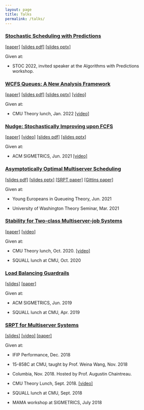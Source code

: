 ```yaml
---
layout: page
title: Talks
permalink: /talks/
---
```


### [Stochastic Scheduling with Predictions](/assets/uniform-bounds-estimates.pdf)
[\[paper\]](/assets/uniform-bounds-estimates.pdf)
[\[slides pdf\]](/assets/stochastic-scheduling-with-predictions.pdf)
[\[slides pptx\]](/assets/stochastic-scheduling-with-predictions.pptx)

Given at:

* STOC 2022, invited speaker at the Algorithms with Predictions workshop.

### [WCFS Queues: A New Analysis Framework](/assets/wcfs.pdf)
[\[paper\]](/assets/wcfs.pdf)
[\[slides pdf\]](/assets/wcfs-queues-theory-lunch.pdf)
[\[slides pptx\]](/assets/wcfs-queues-theory-lunch.pptx)
[\[video\]](https://www.youtube.com/watch?v=oEmOs8Tdn-U)

Given at:

* CMU Theory lunch, Jan. 2022 [\[video\]](https://www.youtube.com/watch?v=oEmOs8Tdn-U)

### [Nudge: Stochastically Improving upon FCFS](/assets/nudge.pdf)
[\[paper\]](/assets/nudge.pdf)
[\[video\]](https://www.youtube.com/watch?v=G3NWAOlHpoI)
[\[slides pdf\]](/assets/sigmetrics-2021-nudge-talk.pdf)
[\[slides pptx\]](/assets/sigmetrics-2021-nudge-talk.pptx)

Given at:

* ACM SIGMETRICS, Jun. 2021 [\[video\]](https://www.youtube.com/watch?v=G3NWAOlHpoI)

### [Asymptotically Optimal Multiserver Scheduling](/assets/asymptotically-optimal.pdf)
[\[slides pdf\]](/assets/asymptotically-optimal.pdf)
[\[slides pptx\]](/assets/asymptotically-optimal.pptx)
[\[SRPT paper\]](/assets/srpt.pdf)
[\[Gittins paper\]](gittins-extremely-general.pdf)

Given at:

* Young Europeans in Queueing Theory, Jun. 2021

* University of Washington Theory Seminar, Mar. 2021

### [Stability for Two-class Multiserver-job Systems](/assets/multiserverjob-stability.pdf)
[\[paper\]](/assets/multiserverjob-stability.pdf)
[\[video\]](https://www.youtube.com/watch?v=w0e5NaKlpBY)

Given at:

* CMU Theory lunch, Oct. 2020. [\[video\]](https://www.youtube.com/watch?v=w0e5NaKlpBY)

* SQUALL lunch at CMU, Oct. 2020

### [Load Balancing Guardrails](/assets/load-balancing.pdf)
[\[slides\]](/assets/sigmetrics-2019-load-balancing-talk.pptx)
[\[paper\]](/assets/load-balancing.pdf)

Given at:

* ACM SIGMETRICS, Jun. 2019

* SQUALL lunch at CMU, Apr. 2019

### [SRPT for Multiserver Systems](/assets/srpt.pdf)
[\[slides\]](/assets/performance-2018-srpt-talk.pptx)
[\[video\]](https://www.youtube.com/watch?v=H6PDvOt7R3E)
[\[paper\]](/assets/srpt.pdf)

Given at:

* IFIP Performance, Dec. 2018

* 15-858C at CMU, taught by Prof. Weina Wang, Nov. 2018

* Columbia, Nov. 2018. Hosted by Prof. Augustin Chaintreau.

* CMU Theory Lunch, Sept. 2018. [\[video\]](https://www.youtube.com/watch?v=H6PDvOt7R3E)

* SQUALL lunch at CMU, Sept. 2018

* MAMA workshop at SIGMETRICS, July 2018
